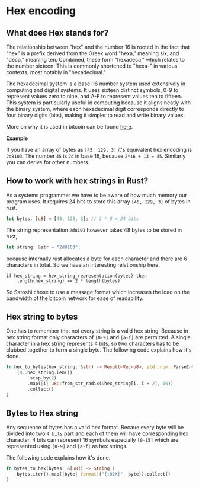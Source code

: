 # Hex encoding

## What does Hex stands for?

The relationship between "hex" and the number 16 is rooted in the fact that "hex" is a prefix derived from the Greek word "hexa," meaning six, and "deca," meaning ten. Combined, these form "hexadeca," which relates to the number sixteen. This is commonly shortened to "hexa-" in various contexts, most notably in "hexadecimal."

The hexadecimal system is a base-16 number system used extensively in computing and digital systems. It uses sixteen distinct symbols, 0-9 to represent values zero to nine, and A-F to represent values ten to fifteen. This system is particularly useful in computing because it aligns neatly with the binary system, where each hexadecimal digit corresponds directly to four binary digits (bits), making it simpler to read and write binary values.

More on why it is used in bitcoin can be found [here](https://learn.saylor.org/mod/book/view.php?id=54971&chapterid=40654).

**Example**

If you have an array of bytes as `[45, 129, 3]` it's equivalent hex encoding is
`2d8103`.
The number `45` is `2d` in base 16, because `2*16 + 13 = 45`. Similarly you can
derive for other numbers.

## How to work with hex strings in Rust?

As a systems programmer we have to be aware of how much memory our program uses.
It requires 24 bits to store this array `[45, 129, 3]` of bytes in rust.

```rust
let bytes: [u8] = [45, 129, 3]; // 3 * 8 = 24 bits
```

The string representation `2d8103` however takes 48 bytes to be stored in rust,

```rust
let string: &str = "2d8103";
```

because internally rust allocates a byte for each character and there are 6 characters in total.
So we have an interesting relationship here.

```
if hex_string = hex_string_representation(bytes) then
    length(hex_string) == 2 * length(bytes)
```

So Satoshi chose to use a message format which increases the load on the bandwidth of the bitcoin
network for ease of readability.

## Hex string to bytes

One has to remember that not every string is a valid hex string. Because in hex string format
only characters of `[0-9]` and `[a-f]` are permitted. A single character in a hex string represents
4 bits, so two characters has to be clubbed together to form a single byte.
The following code explains how it's done.

```rust
fn hex_to_bytes(hex_string: &str) -> Result<Vec<u8>, std::num::ParseIntError> {
    (0..hex_string.len())
        .step_by(2)
        .map(|i| u8::from_str_radix(&hex_string[i..i + 2], 16))
        .collect()
}
```

## Bytes to Hex string

Any sequence of bytes has a valid hex format. Becaue every byte will be divided into two
`4 bits` part and each of them will have corresponding hex character.
4 bits can represent 16 symbols especially `[0-15]` which are represented using `[0-9]` and `[a-f]`
as hex strings.

The following code explains how it's done.

```rust
fn bytes_to_hex(bytes: &[u8]) -> String {
    bytes.iter().map(|byte| format!("{:02X}", byte)).collect()
}
```

